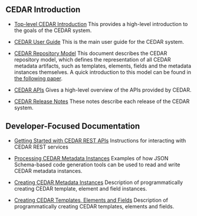 
## CEDAR Introduction

* [Top-level CEDAR Introduction](https://metadatacenter.org/) This provides a high-level introduction to the goals of the CEDAR system.

* [CEDAR User Guide](https://metadatacenter.github.io/cedar-manual/) This is the main user guide for the CEDAR system.

* [CEDAR Repository Model](https://metadatacenter.org/tools-training/outreach/cedar-template-model) This document describes the CEDAR repository model, which defines the representation of all CEDAR metadata artifacts, such as templates, elements, fields and the metadata instances themselves. A quick introduction to this model can be found in [the following paper](https://metadatacenter.org/open-repository-model-acquiring-knowledge-about-scientific-experiments). 

* [CEDAR APIs](https://more.metadatacenter.org/tools-training/cedar-api) Gives a high-level overview of the APIs provided by CEDAR.

* [CEDAR Release Notes](https://github.com/metadatacenter/cedar-project/releases) These notes describe each release of the CEDAR system.

## Developer-Focused Documentation


* [Getting Started with CEDAR REST APIs](https://github.com/metadatacenter/cedar-docs/wiki/CEDAR-REST-APIs) Instructions for interacting with CEDAR REST services

* [Processing CEDAR Metadata Instances](https://github.com/metadatacenter/cedar-docs/wiki/Processing-CEDAR-Template-Instances) Examples of how JSON Schema-based code generation tools can be used to read and write CEDAR metadata instances.

* [Creating CEDAR Metadata Instances](https://github.com/metadatacenter/cedar-docs/wiki/CEDAR-Template,-Element,-and-Field-Instances) Description of programmatically creating CEDAR template, element and field instances.

* [Creating CEDAR Templates, Elements and Fields](https://github.com/metadatacenter/cedar-docs/wiki/CEDAR-Template,-Element,-and-Fields) Description of programmatically creating CEDAR templates, elements and fields.



